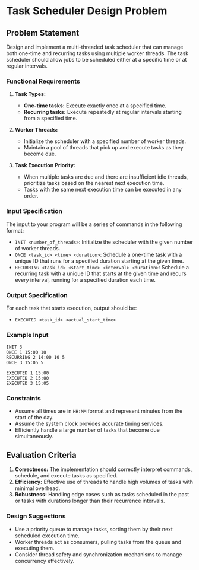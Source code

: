 # Task Scheduler Design Problem

## Problem Statement
Design and implement a multi-threaded task scheduler that can manage both one-time and recurring tasks using multiple worker threads. The task scheduler should allow jobs to be scheduled either at a specific time or at regular intervals. 

### Functional Requirements
1. **Task Types:**
   - **One-time tasks:** Execute exactly once at a specified time.
   - **Recurring tasks:** Execute repeatedly at regular intervals starting from a specified time.

2. **Worker Threads:**
   - Initialize the scheduler with a specified number of worker threads.
   - Maintain a pool of threads that pick up and execute tasks as they become due.

3. **Task Execution Priority:**
   - When multiple tasks are due and there are insufficient idle threads, prioritize tasks based on the nearest next execution time.
   - Tasks with the same next execution time can be executed in any order.

### Input Specification
The input to your program will be a series of commands in the following format:
- `INIT <number_of_threads>`: Initialize the scheduler with the given number of worker threads.
- `ONCE <task_id> <time> <duration>`: Schedule a one-time task with a unique ID that runs for a specified duration starting at the given time.
- `RECURRING <task_id> <start_time> <interval> <duration>`: Schedule a recurring task with a unique ID that starts at the given time and recurs every interval, running for a specified duration each time.

### Output Specification
For each task that starts execution, output should be:
- `EXECUTED <task_id> <actual_start_time>`

### Example Input

```
INIT 3
ONCE 1 15:00 10
RECURRING 2 14:00 10 5
ONCE 3 15:05 5

EXECUTED 1 15:00
EXECUTED 2 15:00
EXECUTED 3 15:05
```

### Constraints
- Assume all times are in `HH:MM` format and represent minutes from the start of the day.
- Assume the system clock provides accurate timing services.
- Efficiently handle a large number of tasks that become due simultaneously.

## Evaluation Criteria
1. **Correctness:** The implementation should correctly interpret commands, schedule, and execute tasks as specified.
2. **Efficiency:** Effective use of threads to handle high volumes of tasks with minimal overhead.
3. **Robustness:** Handling edge cases such as tasks scheduled in the past or tasks with durations longer than their recurrence intervals.

### Design Suggestions
- Use a priority queue to manage tasks, sorting them by their next scheduled execution time.
- Worker threads act as consumers, pulling tasks from the queue and executing them.
- Consider thread safety and synchronization mechanisms to manage concurrency effectively.

